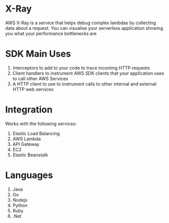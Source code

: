 # X-Ray

AWS X-Ray is a service that helps debug complex lambdas by collecting data about a request.
You can visualise your serverless application showing you what your performance bottlenecks are

# SDK Main Uses

1. Interceptors to add to your code to trace incoming HTTP requests
2. Client handlers to instrument AWS SDK clients that your application uses to call other AWS Services
3. A HTTP client to use to instrument calls to other internal and external HTTP web services

# Integration

Works with the following services:

1.  Elastic Load Balancing
2.  AWS Lambda
3.  API Gateway
4.  EC2
5.  Elastic Beanstalk

# Languages

1. Java
2. Go
3. Nodejs
4. Python
5. Ruby
6. .Net
